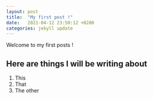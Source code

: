 ```yaml
---
layout: post
title:  "My first post !"
date:   2021-04-12 23:50:12 +0200
categories: jekyll update
---
```

Welcome to my first posts ! 

## Here are things I will be writing about 
1. This 
2. That 
3. The other